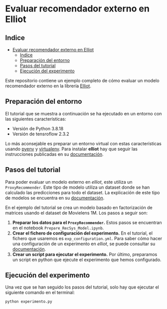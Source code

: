 # Evaluar recomendador externo en Elliot

## Indice

- [Evaluar recomendador externo en Elliot](#evaluar-recomendador-externo-en-elliot)
  - [Indice](#indice)
  - [Preparación del entorno](#preparación-del-entorno)
  - [Pasos del tutorial](#pasos-del-tutorial)
  - [Ejecución del experimento](#ejecución-del-experimento)

Este repositorio contiene un ejemplo completo de cómo evaluar un modelo recomendador externo en la librería [Elliot](https://elliot.readthedocs.io/en/latest/index.html).

## Preparación del entorno

El tutorial que se muestra a continuación se ha ejecutado en un entorno con las siguientes características:

- Versión de Python 3.8.18
- Versión de tensroflow 2.3.2

Lo más aconsejable es preparar un entorno virtual con estas características usando [pyenv](https://github.com/pyenv/pyenv) y [virtualenv](https://github.com/pyenv/pyenv-virtualenv). Para instalar **elliot** hay que seguir las instrucciones publicadas en su [documentación](https://github.com/sisinflab/elliot#install-from-source).

## Pasos del tutorial

Para poder evaluar un modelo externo en *elliot*, este utiliza un `ProxyRecommender`. Este tipo de modelo utiliza un dataset donde se han calculado las predicciones para todo el dataset. La explicación de este tipo de modelos se encuentra en su [documentación](https://elliot.readthedocs.io/en/latest/guide/proxy_model.html).

En el ejemplo del tutorial se crea un modelo basado en factorización de matrices usando el dataset de Movielens 1M. Los pasos a seguir son:

1. **Preparar los datos para el `ProxyRecommender`.** Estos pasos se encuentran en el notebook `Prepare_RecSys_Model.ipynb`.
2. **Crear el fichero de configuración del experimento.** En el tutorial, el fichero que usaremos es `exp_configuration.yml`. Para saber cómo hacer una configuración de un experimento en *elliot*, se puede consultar su [documentación](https://elliot.readthedocs.io/en/latest/guide/config.html).
3. **Crear un script para ejecutar el experimento.** Por último, preparamos un script en python que ejecute el experimento que hemos configurado.

## Ejecución del experimento

Una vez que se han seguido los pasos del tutorial, solo hay que ejecutar el siguiente comando en el terminal:

```bash
python experimento.py
```
